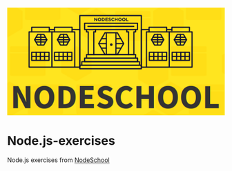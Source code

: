 ![nodeschool.io](nodeschool.png)

# Node.js-exercises
Node.js exercises from [NodeSchool](https://nodeschool.io/)
